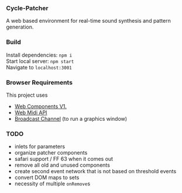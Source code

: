 ### Cycle-Patcher
A web based environment for real-time sound synthesis and pattern generation.

### Build
Install dependencies: `npm i`  
Start local server: `npm start`  
Navigate to `localhost:3001`

### Browser Requirements
This project uses
* [Web Components V1.](https://caniuse.com/#feat=custom-elementsv1)
* [Web Midi API](https://caniuse.com/#feat=midi)
* [Broadcast Channel](https://caniuse.com/#feat=broadcastchannel) (to run a graphics window)

### TODO
* inlets for parameters
* organize patcher components
* safari support / FF 63 when it comes out
* remove all old and unused components
* create second event network that is not based on threshold events
* convert DOM maps to sets
* necessity of multiple `onRemove`s
